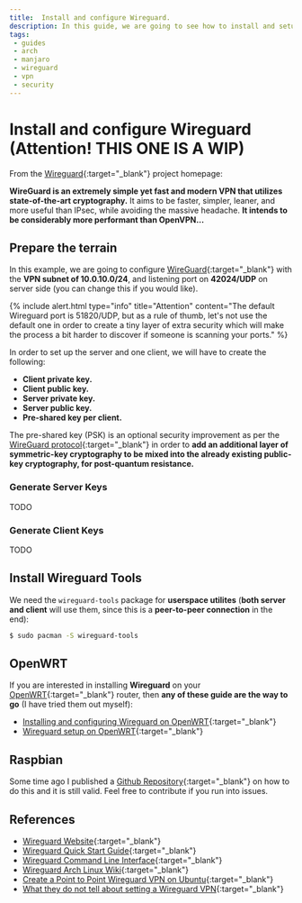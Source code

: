 ```yaml
---
title:  Install and configure Wireguard.
description: In this guide, we are going to see how to install and setup Wireguard in order to encrypt traffic via a tunnel (VPN). 
tags: 
 - guides
 - arch
 - manjaro
 - wireguard
 - vpn
 - security
---
```


# Install and configure Wireguard (Attention! THIS ONE IS A WIP)

From the [Wireguard](https://www.wireguard.com/){:target="_blank"} project homepage:

**WireGuard is an extremely simple yet fast and modern VPN that utilizes state-of-the-art cryptography.** It aims to be faster, simpler, leaner, and more useful than IPsec, while avoiding the massive headache. **It intends to be considerably more performant than OpenVPN...**

## Prepare the terrain

In this example, we are going to configure [WireGuard](https://wiki.archlinux.org/title/WireGuard){:target="_blank"} with the **VPN subnet of 10.0.10.0/24**, and listening port on **42024/UDP** on server side (you can change this if you would like). 

{% include alert.html type="info" title="Attention" content="The default Wireguard port is 51820/UDP, but as a rule of thumb, let's not use the default one in order to create a tiny layer of extra security which will make the process a bit harder to discover if someone is scanning your ports." %}

In order to set up the server and one client, we will have to create the following:

 - **Client private key.**
 - **Client public key.**
 - **Server private key.**
 - **Server public key.**
 - **Pre-shared key per client.**

The pre-shared key (PSK) is an optional security improvement as per the [WireGuard protocol](https://www.wireguard.com/protocol/){:target="_blank"} in order to **add an additional layer of symmetric-key cryptography to be mixed into the already existing public-key cryptography, for post-quantum resistance.**

### Generate Server Keys

TODO

### Generate Client Keys

TODO

## Install Wireguard Tools

We need the `wireguard-tools` package for **userspace utilites** (**both server and client** will use them, since this is a **peer-to-peer connection** in the end):

```bash
$ sudo pacman -S wireguard-tools
```

## OpenWRT

If you are interested in installing **Wireguard** on your [OpenWRT](https://openwrt.org/){:target="_blank"} router, then **any of these guide are the way to go** (I have tried them out myself):

 - [Installing and configuring Wireguard on OpenWRT](https://jasonschaefer.com/wireguard-vpn-on-openwrt/){:target="_blank"}
 - [Wireguard setup on OpenWRT](https://doc.turris.cz/doc/en/public/wireguard){:target="_blank"}

## Raspbian

Some time ago I published a [Github Repository](https://github.com/android10/RaspberryPi-Wireguard){:target="_blank"} on how to do this and it is still valid. Feel free to contribute if you run into issues. 

## References

 - [Wireguard Website](https://www.wireguard.com/){:target="_blank"}
 - [Wireguard Quick Start Guide](https://www.wireguard.com/quickstart/){:target="_blank"}
 - [Wireguard Command Line Interface](https://www.wireguard.com/quickstart/#command-line-interface){:target="_blank"}
 - [Wireguard Arch Linux Wiki](https://wiki.archlinux.org/title/WireGuard){:target="_blank"}
 - [Create a Point to Point Wireguard VPN on Ubuntu](https://www.digitalocean.com/community/tutorials/how-to-create-a-point-to-point-vpn-with-wireguard-on-ubuntu-16-04){:target="_blank"}
 - [What they do not tell about setting a Wireguard VPN](https://medium.com/tangram-visions/what-they-dont-tell-you-about-setting-up-a-wireguard-vpn-46f7bd168478){:target="_blank"}